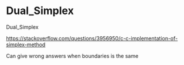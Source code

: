 # Dual_Simplex
Dual_Simplex

https://stackoverflow.com/questions/3956950/c-c-implementation-of-simplex-method


Can give wrong answers when boundaries is the same
